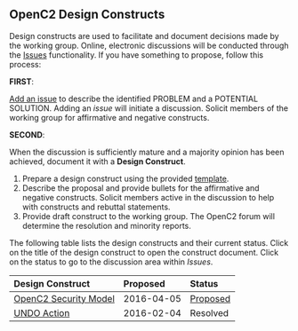 ## OpenC2 Design Constructs

Design constructs are used to facilitate and document decisions made by the working group.  Online, electronic discussions will be conducted through the [Issues](https://github.com/OpenC2-org/openc2-working-group/issues) functionality.  If you have something to propose, follow this process:

**FIRST**:

[Add an issue](https://github.com/OpenC2-org/openc2-working-group/issues/new) to describe the identified PROBLEM and a POTENTIAL SOLUTION.  Adding an _issue_ will initiate a discussion.  Solicit members of the working group for affirmative and negative constructs.

**SECOND**:

When the discussion is sufficiently mature and a majority opinion has been achieved, document it with a **Design Construct**.

1. Prepare a design construct using the provided [template](https://github.com/OpenC2-org/openc2-working-group/blob/master/constructs/_construct-template.dotx?raw=true).
2. Describe the proposal and provide bullets for the affirmative and negative constructs.  Solicit members active in the discussion to help with constructs and rebuttal statements.
3. Provide draft construct to the working group.  The OpenC2 forum will determine the resolution and minority reports.


The following table lists the design constructs and their current status.  Click on the title of the design construct to open the construct document.  Click on the status to go to the discussion area within _Issues_.

| Design Construct | Proposed   | Status   |
| :--------------- | :--------- | :------- |
| [OpenC2 Security Model](security-model.docx?raw=true) | 2016-04-05 | [Proposed](https://github.com/OpenC2-org/openc2-working-group/issues/1) |
| [UNDO Action](undo-action.docx?raw=true)      | 2016-02-04 | Resolved |
